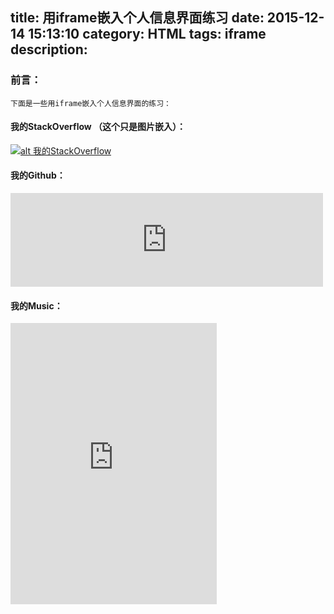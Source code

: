 title: 用iframe嵌入个人信息界面练习
date: 2015-12-14 15:13:10
category: HTML
tags: iframe
description:
---
### 前言：

    下面是一些用iframe嵌入个人信息界面的练习：

<!--more-->

#### 我的StackOverflow （这个只是图片嵌入）：
[![alt 我的StackOverflow](http://stackoverflow.com/users/flair/5230013.png?theme=clean)](http://stackoverflow.com/users/5230013/afirsraftgarrier)

#### 我的Github：
<iframe border=0 frameborder=0 width=500 marginheight=0 marginwidth=0 scrolling=no src="https://phphub.org/github-card?user=AfirSraftGarrier">
</iframe>


#### 我的Music：
<iframe frameborder="no" border="0" marginwidth="0" marginheight="0" width=330 height=450 src="http://music.163.com/outchain/player?type=0&id=135482478&auto=1&height=430">
</iframe>